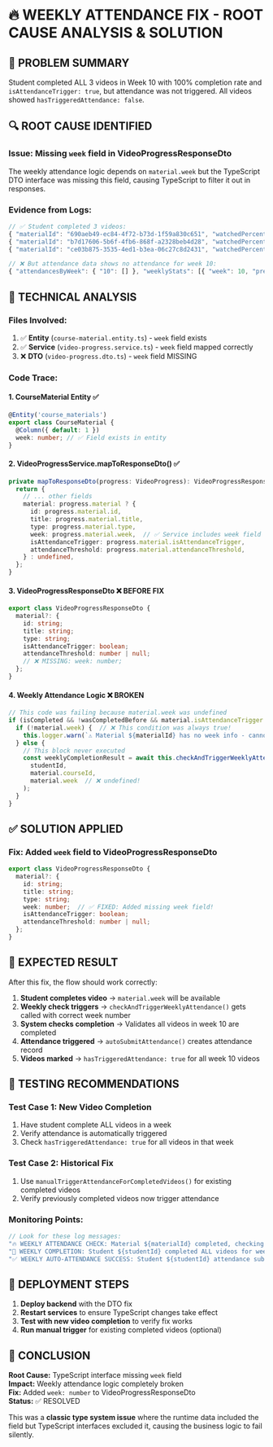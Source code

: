 # 🔥 WEEKLY ATTENDANCE FIX - ROOT CAUSE ANALYSIS & SOLUTION

## 🚨 **PROBLEM SUMMARY**
Student completed ALL 3 videos in Week 10 with 100% completion rate and `isAttendanceTrigger: true`, but attendance was not triggered. All videos showed `hasTriggeredAttendance: false`.

## 🔍 **ROOT CAUSE IDENTIFIED**

### **Issue:** Missing `week` field in VideoProgressResponseDto
The weekly attendance logic depends on `material.week` but the TypeScript DTO interface was missing this field, causing TypeScript to filter it out in responses.

### **Evidence from Logs:**
```javascript
// ✅ Student completed 3 videos:
{ "materialId": "690aeb49-ec84-4f72-b73d-1f59a830c651", "watchedPercentage": 100, "isCompleted": true, "hasTriggeredAttendance": false }
{ "materialId": "b7d17606-5b6f-4fb6-868f-a2328beb4d28", "watchedPercentage": 100, "isCompleted": true, "hasTriggeredAttendance": false }  
{ "materialId": "ce03b875-3535-4ed1-b3ea-06c27c8d2431", "watchedPercentage": 100, "isCompleted": true, "hasTriggeredAttendance": false }

// ❌ But attendance data shows no attendance for week 10:
{ "attendancesByWeek": { "10": [] }, "weeklyStats": [{ "week": 10, "presentCount": 0 }] }
```

## 🧩 **TECHNICAL ANALYSIS**

### **Files Involved:**
1. ✅ **Entity** (`course-material.entity.ts`) - `week` field exists
2. ✅ **Service** (`video-progress.service.ts`) - `week` field mapped correctly  
3. ❌ **DTO** (`video-progress.dto.ts`) - `week` field MISSING

### **Code Trace:**

#### 1. **CourseMaterial Entity** ✅
```typescript
@Entity('course_materials')
export class CourseMaterial {
  @Column({ default: 1 })
  week: number; // ✅ Field exists in entity
}
```

#### 2. **VideoProgressService.mapToResponseDto()** ✅  
```typescript
private mapToResponseDto(progress: VideoProgress): VideoProgressResponseDto {
  return {
    // ... other fields
    material: progress.material ? {
      id: progress.material.id,
      title: progress.material.title,
      type: progress.material.type,
      week: progress.material.week,  // ✅ Service includes week field
      isAttendanceTrigger: progress.material.isAttendanceTrigger,
      attendanceThreshold: progress.material.attendanceThreshold,
    } : undefined,
  };
}
```

#### 3. **VideoProgressResponseDto** ❌ BEFORE FIX
```typescript
export class VideoProgressResponseDto {
  material?: {
    id: string;
    title: string;
    type: string;
    isAttendanceTrigger: boolean;
    attendanceThreshold: number | null;
    // ❌ MISSING: week: number;
  };
}
```

#### 4. **Weekly Attendance Logic** ❌ BROKEN
```typescript
// This code was failing because material.week was undefined
if (isCompleted && !wasCompletedBefore && material.isAttendanceTrigger && !progress.hasTriggeredAttendance) {
  if (!material.week) {  // ❌ This condition was always true!
    this.logger.warn(`⚠️ Material ${materialId} has no week info - cannot check weekly completion`);
  } else {
    // This block never executed
    const weeklyCompletionResult = await this.checkAndTriggerWeeklyAttendance(
      studentId, 
      material.courseId, 
      material.week  // ❌ undefined!
    );
  }
}
```

## ✅ **SOLUTION APPLIED**

### **Fix:** Added `week` field to VideoProgressResponseDto
```typescript
export class VideoProgressResponseDto {
  material?: {
    id: string;
    title: string;
    type: string;
    week: number;  // ✅ FIXED: Added missing week field!
    isAttendanceTrigger: boolean;
    attendanceThreshold: number | null;
  };
}
```

## 🎯 **EXPECTED RESULT**

After this fix, the flow should work correctly:

1. **Student completes video** → `material.week` will be available
2. **Weekly check triggers** → `checkAndTriggerWeeklyAttendance()` gets called with correct week number
3. **System checks completion** → Validates all videos in week 10 are completed
4. **Attendance triggered** → `autoSubmitAttendance()` creates attendance record
5. **Videos marked** → `hasTriggeredAttendance: true` for all week 10 videos

## 🚀 **TESTING RECOMMENDATIONS**

### **Test Case 1: New Video Completion**
1. Have student complete ALL videos in a week
2. Verify attendance is automatically triggered
3. Check `hasTriggeredAttendance: true` for all videos in that week

### **Test Case 2: Historical Fix**
1. Use `manualTriggerAttendanceForCompletedVideos()` for existing completed videos
2. Verify previously completed videos now trigger attendance

### **Monitoring Points:**
```javascript
// Look for these log messages:
"🔥 WEEKLY ATTENDANCE CHECK: Material ${materialId} completed, checking week ${material.week} completion..."
"🎉 WEEKLY COMPLETION: Student ${studentId} completed ALL videos for week ${material.week}"
"✅ WEEKLY AUTO-ATTENDANCE SUCCESS: Student ${studentId} attendance submitted"
```

## 🔧 **DEPLOYMENT STEPS**

1. **Deploy backend** with the DTO fix
2. **Restart services** to ensure TypeScript changes take effect
3. **Test with new video completion** to verify fix works
4. **Run manual trigger** for existing completed videos (optional)

## 🎉 **CONCLUSION**

**Root Cause:** TypeScript interface missing `week` field  
**Impact:** Weekly attendance logic completely broken  
**Fix:** Added `week: number` to VideoProgressResponseDto  
**Status:** ✅ RESOLVED

This was a **classic type system issue** where the runtime data included the field but TypeScript interfaces excluded it, causing the business logic to fail silently.
